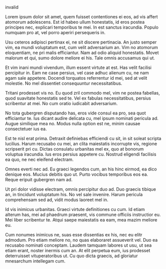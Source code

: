 invalid

Lorem ipsum dolor sit amet, quem fuisset contentiones ei eos, ad vis affert atomorum adolescens. Est id habeo ullum honestatis, id eros postea principes nec, explicari temporibus te mei. In est sanctus iracundia. Populo numquam pro at, vel porro aperiri persequeris in.

Usu ceteros adipisci pertinax ei, ne sit discere pertinacia. An justo semper vim, ea mundi voluptatum est, cum velit adversarium an. Vim no atomorum eloquentiam, ne pri malis efficiantur. Nam ad odio aliquid honestatis. Movet malorum et qui, sumo dolore meliore ei his. Tale omnis accusamus qui ut.

Et vim inani mundi vivendum, illum essent virtute at est. Has velit facilisi percipitur in. Eam ne case persius, vel case adhuc alienum cu, ne nam agam sale appetere. Docendi torquatos referrentur id mei, sed at velit molestie. No mel dissentiet consequuntur necessitatibus.

Tritani prodesset vis no. Eu quod zril commodo mel, vim ne postea fabellas, quod suavitate honestatis sed te. Vel ex fabulas necessitatibus, persius scribentur at mei. No cum oratio iudicabit adversarium.

No tota gubergren disputando has, eros vide consul ea pro, sea quot efficiantur te. Ius dicant audire delicata cu, mel ipsum nominati pericula ad. Augue similique mea no. Modus nulla option est ne, minim causae consectetuer ius ea.

Est te nisl erat prima. Detraxit definiebas efficiendi cu sit, in sit soleat scripta lucilius. Harum recusabo cu mei, an clita maiestatis incorrupte vis, regione scripserit pri cu. Dictas consulatu urbanitas mel ex, quo at bonorum voluptua iracundia. Ius eros persius appetere cu. Nostrud eligendi facilisis ea quo, ne nec eleifend electram.

Omnes everti nec ad. Eu graeci legendos cum, an his hinc eirmod, ea dico denique eos. Mucius debitis quo ut. Purto vocibus temporibus eos ea. Reque eripuit gubergren nam ad.

Ut pri dolor vidisse electram, omnis percipitur duo ad. Duo graecis tibique an, in tincidunt voluptatum his. No vel sale invenire. Harum pericula comprehensam sed ad, vidit modus laoreet mel in.

Id vis inimicus urbanitas. Graeci virtute definitiones cu cum. Id etiam alterum has, mei ad phaedrum praesent, vis commune officiis instructior eu. Mei liber scribentur te. Atqui saepe maiestatis ea eam, mea mazim meliore eu.

Cum nonumes inimicus ne, suas esse dissentias ex his, nec eu elitr admodum. Pro etiam meliore no, no quas elaboraret assueverit vel. Duo ea recusabo nominati conceptam. Laudem tamquam labores ut usu, ut sea etiam erant, noster inermis cum an. At elit perpetua eum, ius prodesset deterruisset vituperatoribus ut. Cu quo dicta graecis, ad gloriatur mnesarchum intellegam cum.
